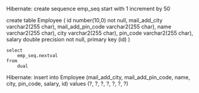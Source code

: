Hibernate: create sequence emp_seq start with 1 increment by  50

create table Employee (
       id number(10,0) not null,
        mail_add_city varchar2(255 char),
        mail_add_pin_code varchar2(255 char),
        name varchar2(255 char),
        city varchar2(255 char),
        pin_code varchar2(255 char),
        salary double precision not null,
        primary key (id)
    )
    
    select
        emp_seq.nextval 
    from
        dual
Hibernate: 
    insert 
    into
        Employee
        (mail_add_city, mail_add_pin_code, name, city, pin_code, salary, id) 
    values
        (?, ?, ?, ?, ?, ?, ?)
 